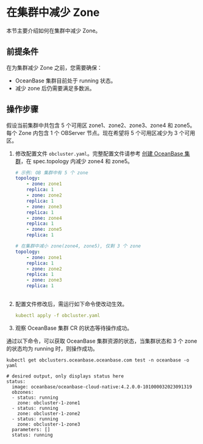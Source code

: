 # 在集群中减少 Zone

本节主要介绍如何在集群中减少 Zone。

## 前提条件

在为集群减少 Zone 之前，您需要确保：

* OceanBase 集群目前处于 running 状态。
* 减少 zone 后仍需要满足多数派。

## 操作步骤

假设当前集群中共包含 5 个可用区 zone1、zone2、zone3、zone4 和 zone5。每个 Zone 内包含 1 个 OBServer 节点。现在希望将 5 个可用区减少为 3 个可用区。

1. 修改配置文件 `obcluster.yaml`。完整配置文件请参考 [创建 OceanBase 集群](../200.create-cluster.md)，在 spec.topology 内减少 zone4 和 zone5。

    ```yaml
    # 示例: OB 集群中有 5 个 zone
    topology:
        - zone: zone1
        replica: 1
        - zone: zone2
        replica: 1
        - zone: zone3
        replica: 1
        - zone: zone4
        replica: 1
        - zone: zone5
        replica: 1

    # 在集群中减小 zone(zone4, zone5), 仅剩 3 个 zone
    topology:
        - zone: zone1
        replica: 1
        - zone: zone2
        replica: 1
        - zone: zone3
        replica: 1
            
    ```

2. 配置文件修改后，需运行如下命令使改动生效。

    ```yaml
    kubectl apply -f obcluster.yaml
    ```

3. 观察 OceanBase 集群 CR 的状态等待操作成功。

通过以下命令，可以获取 OceanBase 集群资源的状态，当集群状态和 3 个 zone 的状态均为 running 时，则操作成功。

```shell
kubectl get obclusters.oceanbase.oceanbase.com test -n oceanbase -o yaml

# desired output, only displays status here
status:
  image: oceanbase/oceanbase-cloud-native:4.2.0.0-101000032023091319
  obzones:
  - status: running
    zone: obcluster-1-zone1
  - status: running
    zone: obcluster-1-zone2
  - status: running
    zone: obcluster-1-zone3
  parameters: []
  status: running
```
